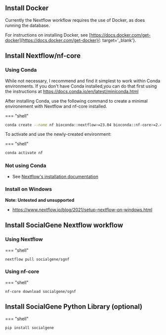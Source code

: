 ## Install Docker 

Currently the Nextflow workflow requires the use of Docker, as does running the database.

For instructions on installing Docker, see [https://docs.docker.com/get-docker](https://docs.docker.com/get-docker){: target='_blank'}.


## Install Nextflow/nf-core

### Using Conda

While not necessary, I recommend and find it simplest to work within Conda environments.
If you don't have Conda installed,you can do that first using the instructions at <a href="https://docs.conda.io/en/latest/miniconda.html" target="_blank">https://docs.conda.io/en/latest/miniconda.html</a>

After installing Conda, use the following command to create a minimal environement with Nextflow and nf-core installed. 

=== "shell"
```bash
conda create --name nf bioconda::nextflow>=23.04 bioconda::nf-core>=2.4
```

To activate and use the newly-created environment:

=== "shell"
```bash
conda activate nf
```

### Not using Conda

- See <a href="https://www.nextflow.io/docs/latest/getstarted.html" target="_blank">Nextflow's installation documentation</a>

### Install on Windows

**Note: Untested and unsupported**

- <a href="https://www.nextflow.io/blog/2021/setup-nextflow-on-windows.html" target="_blank">https://www.nextflow.io/blog/2021/setup-nextflow-on-windows.html</a>

## Install SocialGene Nextflow workflow

### Using Nextflow

=== "shell"
```
nextflow pull socialgene/sgnf
```

### Using nf-core

=== "shell"
```
nf-core download socialgene/sgnf
```


## Install SocialGene Python Library (optional)

=== "shell"
```
pip install socialgene
```
